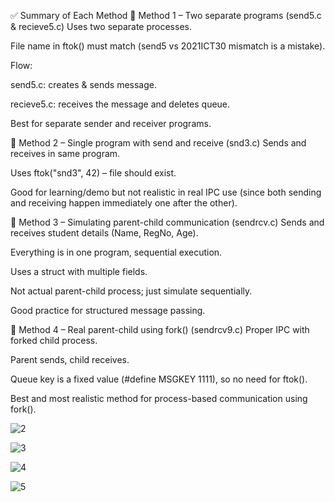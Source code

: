 ✅ Summary of Each Method
🔹 Method 1 – Two separate programs (send5.c & recieve5.c)
Uses two separate processes.

File name in ftok() must match (send5 vs 2021ICT30 mismatch is a mistake).

Flow:

send5.c: creates & sends message.

recieve5.c: receives the message and deletes queue.

Best for separate sender and receiver programs.

🔹 Method 2 – Single program with send and receive (snd3.c)
Sends and receives in same program.

Uses ftok("snd3", 42) – file should exist.

Good for learning/demo but not realistic in real IPC use (since both sending and receiving happen immediately one after the other).

🔹 Method 3 – Simulating parent-child communication (sendrcv.c)
Sends and receives student details (Name, RegNo, Age).

Everything is in one program, sequential execution.

Uses a struct with multiple fields.

Not actual parent-child process; just simulate sequentially.

Good practice for structured message passing.

🔹 Method 4 – Real parent-child using fork() (sendrcv9.c)
Proper IPC with forked child process.

Parent sends, child receives.

Queue key is a fixed value (#define MSGKEY 1111), so no need for ftok().

Best and most realistic method for process-based communication using fork().

![2](https://github.com/user-attachments/assets/6f5f2973-93d7-469d-9b1f-810b7640ce96)

![3](https://github.com/user-attachments/assets/d8a995d0-5518-46dd-98b0-ec411fcd9d34)

![4](https://github.com/user-attachments/assets/a550b7dc-40d8-4547-a6c1-aa3c621f379b)

![5](https://github.com/user-attachments/assets/430b6e47-b070-4c74-ada0-a0fe95398bf1)




